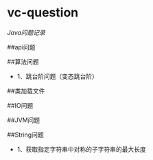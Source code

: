 # vc-question

*Java问题记录*

##api问题

##算法问题

- 1、跳台阶问题（变态跳台阶）

##类加载文件

##IO问题

##JVM问题

##String问题

- 1、获取指定字符串中对称的子字符串的最大长度
